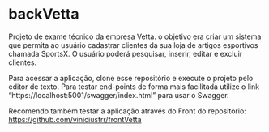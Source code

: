 # backVetta

Projeto de exame técnico da empresa Vetta. o objetivo era criar um sistema que permita ao usuário cadastrar clientes da sua loja de artigos esportivos chamada SportsX. O usuário poderá pesquisar, inserir, editar e excluir clientes.

Para acessar a aplicação, clone esse repositório e execute o projeto pelo editor de texto. Para testar end-points de forma mais facilitada utilize o link “https://localhost:5001/swagger/index.html” para usar o Swagger.

Recomendo também testar a aplicação através do Front do repositorio: https://github.com/viniciustrr/frontVetta
